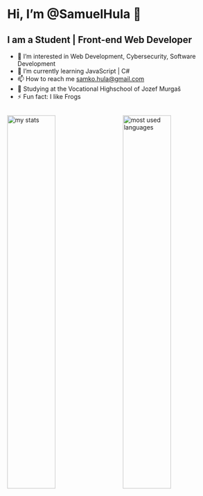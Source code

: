 # Hi, I’m @SamuelHula 👋


## I am a Student | Front-end Web Developer

- 👀 I’m interested in Web Development, Cybersecurity, Software Development
- 🌱 I’m currently learning JavaScript | C#
- 📫 How to reach me samko.hula@gmail.com
- 🏫 Studying at the Vocational Highschool of Jozef Murgaš
- ⚡ Fun fact: I like Frogs
##

<img alt="my stats" align="left" width="47%" src="https://github-readme-stats.vercel.app/api?username=SamuelHula&show_icons=true"/>

<img alt="most used languages" align="right" width="47%" src="https://github-readme-stats.vercel.app/api/top-langs/?username=SamuelHula&layout=compact"/>
